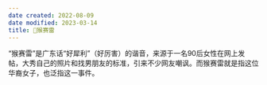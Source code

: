 ```yaml
---
date created: 2022-08-09
date modified: 2023-03-14
title: 🐤猴赛雷
---
```


“猴赛雷”是广东话“好犀利”（好厉害）的谐音，来源于一名90后女性在网上发帖，大秀自己的照片和找男朋友的标准，引来不少网友嘲讽。而猴赛雷就是指这位华裔女子，也泛指这一事件。
